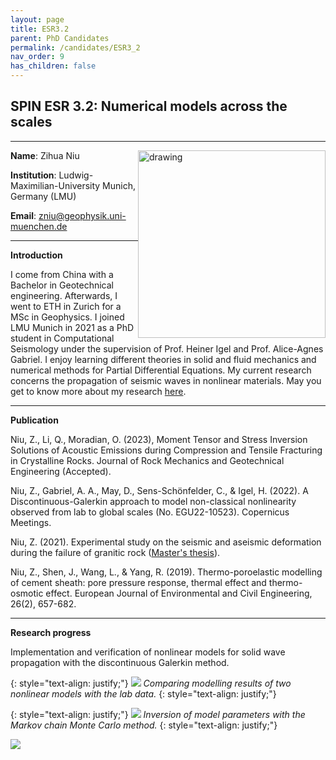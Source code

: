 ```yaml
---
layout: page
title: ESR3.2
parent: PhD Candidates
permalink: /candidates/ESR3_2
nav_order: 9
has_children: false
---
```


## SPIN ESR 3.2: Numerical models across the scales

---
__Name__: Zihua Niu          <img src="/candidates/files/ESR3_2_1.jpg" alt="drawing" width="300" style="float:right"/>

__Institution__: Ludwig-Maximilian-University Munich, Germany (LMU)

__Email__: zniu@geophysik.uni-muenchen.de

---
__Introduction__

I come from China with a Bachelor in Geotechnical engineering. Afterwards, I went to ETH in Zurich for a MSc in Geophysics. I joined LMU Munich in 2021 as a PhD student in Computational Seismology under the supervision of Prof. Heiner Igel and Prof. Alice-Agnes Gabriel. I enjoy learning different theories in solid and fluid mechanics and numerical methods for Partial Differential Equations. My current research concerns the propagation of seismic waves in nonlinear materials. May you get to know more about my research [here](https://aangniu.github.io/).

---
__Publication__

Niu, Z., Li, Q., Moradian, O. (2023), Moment Tensor and Stress Inversion Solutions of Acoustic Emissions during Compression and Tensile Fracturing in Crystalline Rocks. Journal of Rock Mechanics and Geotechnical Engineering (Accepted).

Niu, Z., Gabriel, A. A., May, D., Sens-Schönfelder, C., & Igel, H. (2022). A Discontinuous-Galerkin approach to model non-classical nonlinearity observed from lab to global scales (No. EGU22-10523). Copernicus Meetings.

Niu, Z. (2021). Experimental study on the seismic and aseismic deformation during the failure of granitic rock ([Master's thesis](https://www.research-collection.ethz.ch/handle/20.500.11850/516187)).

Niu, Z., Shen, J., Wang, L., & Yang, R. (2019). Thermo-poroelastic modelling of cement sheath: pore pressure response, thermal effect and thermo-osmotic effect. European Journal of Environmental and Civil Engineering, 26(2), 657-682.

---
__Research progress__

Implementation and verification of nonlinear models for solid wave propagation with the discontinuous Galerkin method.

{: style="text-align: justify;"}
![](/candidates/files/esr3_2_2.png)
<span>*Comparing modelling results of two nonlinear models with the lab data.*</span>
{: style="text-align: justify;"}

{: style="text-align: justify;"}
![](/candidates/files/esr3_2_4.png)
<span>*Inversion of model parameters with the Markov chain Monte Carlo method.*</span>
{: style="text-align: justify;"}

![](/candidates/files/esr3_2_3.png)






